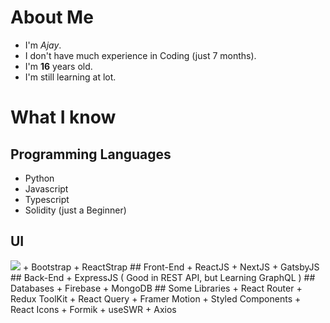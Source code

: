 # About Me
+ I'm _Ajay_. 
+ I don't have much experience in Coding (just 7 months).
+ I'm **16** years old.
+ I'm still learning at lot.

# What I know
## Programming Languages
+ Python 
+ Javascript
+ Typescript
+ Solidity (just a Beginner)
## UI
<img src="https://tailwindcss.com/_next/static/media/tailwindcss-mark.79614a5f61617ba49a0891494521226b.svg" />
+ Bootstrap
+ ReactStrap
## Front-End
+ ReactJS
+ NextJS
+ GatsbyJS
## Back-End
+ ExpressJS ( Good in REST API, but Learning GraphQL )
## Databases
+ Firebase
+ MongoDB
## Some Libraries
+ React Router
+ Redux ToolKit
+ React Query
+ Framer Motion
+ Styled Components
+ React Icons
+ Formik
+ useSWR
+ Axios
